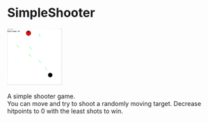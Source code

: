 # SimpleShooter

<img src="https://github.com/SRingshandl/SimpleShooter/blob/main/Example-Image.png" width="25%">

A simple shooter game.  
You can move and try to shoot a randomly moving target. Decrease hitpoints to 0 with the least shots to win.
